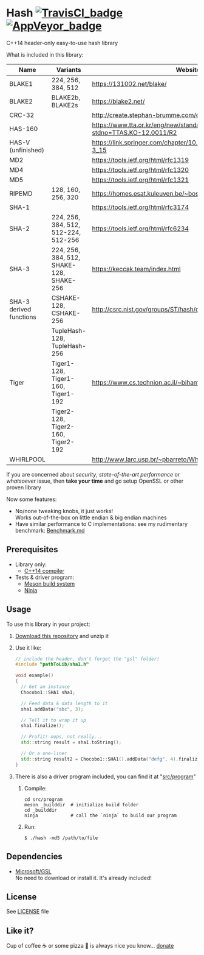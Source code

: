 # Hash [![TravisCI_badge]][TravisCI_link] [![AppVeyor_badge]][AppVeyor_link]

[TravisCI_badge]: https://travis-ci.org/Chocobo1/Hash.svg?branch=master
[TravisCI_link]: https://travis-ci.org/Chocobo1/Hash
[AppVeyor_badge]: https://ci.appveyor.com/api/projects/status/github/Chocobo1/Hash?branch=master&svg=true
[AppVeyor_link]: https://ci.appveyor.com/project/Chocobo1/Hash

C++14 header-only easy-to-use hash library

What is included in this library:

| Name                    | Variants                                 | Website                                                                                   |
| ----------------------- | ---------------------------------------- | ----------------------------------------------------------------------------------------- |
| BLAKE1                  | 224, 256, 384, 512                       | https://131002.net/blake/                                                                 |
| BLAKE2                  | BLAKE2b, BLAKE2s                         | https://blake2.net/                                                                       |
| CRC-32                  |                                          | http://create.stephan-brumme.com/crc32/                                                   |
| HAS-160                 |                                          | https://www.tta.or.kr/eng/new/standardization/eng_ttastddesc.jsp?stdno=TTAS.KO-12.0011/R2 |
| HAS-V (unfinished)      |                                          | https://link.springer.com/chapter/10.1007%2F3-540-44983-3_15                              |
| MD2                     |                                          | https://tools.ietf.org/html/rfc1319                                                       |
| MD4                     |                                          | https://tools.ietf.org/html/rfc1320                                                       |
| MD5                     |                                          | https://tools.ietf.org/html/rfc1321                                                       |
| RIPEMD                  | 128, 160, 256, 320                       | https://homes.esat.kuleuven.be/~bosselae/ripemd160.html                                   |
| SHA-1                   |                                          | https://tools.ietf.org/html/rfc3174                                                       |
| SHA-2                   | 224, 256, 384, 512, 512-224, 512-256     | https://tools.ietf.org/html/rfc6234                                                       |
| SHA-3                   | 224, 256, 384, 512, SHAKE-128, SHAKE-256 | https://keccak.team/index.html                                                            |
| SHA-3 derived functions | CSHAKE-128, CSHAKE-256                   | http://csrc.nist.gov/groups/ST/hash/derived-functions.html                                |
|                         | TupleHash-128, TupleHash-256             |                                                                                           |
| Tiger                   | Tiger1-128, Tiger1-160, Tiger1-192       | https://www.cs.technion.ac.il/~biham/Reports/Tiger/                                       |
|                         | Tiger2-128, Tiger2-160, Tiger2-192       |                                                                                           |
| WHIRLPOOL               |                                          | http://www.larc.usp.br/~pbarreto/WhirlpoolPage.html                                       |

If you are concerned about *security*, *state-of-the-art performance* or *whatsoever* issue,
then **take your time** and go setup OpenSSL or other proven library

Now some features:
* No/none tweaking knobs, it just works!
<br />  Works out-of-the-box on little endian & big endian machines
* Have similar performance to C implementations: see my rudimentary benchmark: [Benchmark.md](./Benchmark.md)

## Prerequisites
* Library only:
  * [C++14 compiler](http://en.cppreference.com/w/cpp/compiler_support)
* Tests & driver program:
  * [Meson build system](http://mesonbuild.com/)
  * [Ninja](https://ninja-build.org/)


## Usage
To use this library in your project:

1. [Download this repository](https://github.com/Chocobo1/Hash/archive/master.zip) and unzip it

2. Use it like:
    ```c++
    // include the header, don't forget the "gsl" folder!
    #include "pathToLib/sha1.h"

    void example()
    {
      // Get an instance
      Chocobo1::SHA1 sha1;

      // Feed data & data length to it
      sha1.addData("abc", 3);

      // Tell it to wrap it up
      sha1.finalize();

      // Profit! oops, not really...
      std::string result = sha1.toString();

      // Or a one-liner
      std::string result2 = Chocobo1::SHA1().addData("defg", 4).finalize().toString();
    }
    ```

3. There is also a driver program included, you can find it at "[src/program](./src/program)"

    1. Compile:
        ```shell
        cd src/program
        meson _builddir  # initialize build folder
        cd _builddir
        ninja            # call the `ninja` to build our program
        ```

    2. Run:
        ```shell
        $ ./hash -md5 /path/to/file
        ```


## Dependencies
* [Microsoft/GSL](https://github.com/Microsoft/GSL)
<br />  No need to download or install it. It's already included!


## License
See [LICENSE](./LICENSE) file


## Like it?
Cup of coffee &#X2615; or some pizza &#X1F355; is always nice you know... [donate](https://myprojects.tzou.me/donation/)
